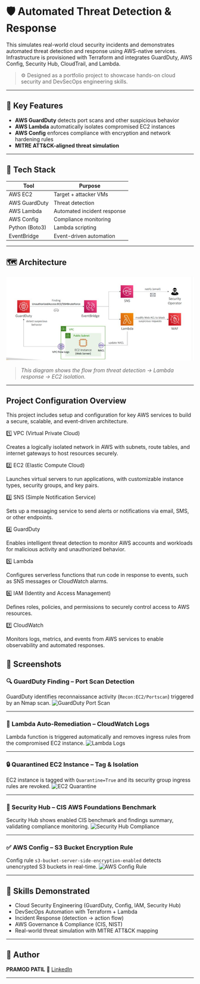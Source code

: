 # 🛡️ Automated Threat Detection & Response 

This simulates real-world cloud security incidents and demonstrates automated threat detection and response using AWS-native services. Infrastructure is provisioned with Terraform and integrates GuardDuty, AWS Config, Security Hub, CloudTrail, and Lambda.

> ⚙️ Designed as a portfolio project to showcase hands-on cloud security and DevSecOps engineering skills.

---

## 🚀 Key Features

- **AWS GuardDuty** detects port scans and other suspicious behavior
- **AWS Lambda** automatically isolates compromised EC2 instances
- **AWS Config** enforces compliance with encryption and network hardening rules
- **MITRE ATT&CK-aligned threat simulation**

---

## 🧰 Tech Stack

| Tool            | Purpose                         |
|-----------------|----------------------------------|      
| AWS EC2         | Target + attacker VMs            |
| AWS GuardDuty   | Threat detection                 |
| AWS Lambda      | Automated incident response      |
| AWS Config      | Compliance monitoring            |
| Python (Boto3)  | Lambda scripting                 |
| EventBridge     | Event-driven automation          |

---

## 🗺️ Architecture

![Architecture Diagram](images/architecture.png)

> *This diagram shows the flow from threat detection → Lambda response → EC2 isolation.*

---
## Project Configuration Overview
This project includes setup and configuration for key AWS services to build a secure, scalable, and event-driven architecture.

1️⃣ VPC (Virtual Private Cloud)

Creates a logically isolated network in AWS with subnets, route tables, and internet gateways to host resources securely.

2️⃣ EC2 (Elastic Compute Cloud)

Launches virtual servers to run applications, with customizable instance types, security groups, and key pairs.

3️⃣ SNS (Simple Notification Service)

Sets up a messaging service to send alerts or notifications via email, SMS, or other endpoints.

4️⃣ GuardDuty

Enables intelligent threat detection to monitor AWS accounts and workloads for malicious activity and unauthorized behavior.

5️⃣ Lambda

Configures serverless functions that run code in response to events, such as SNS messages or CloudWatch alarms.

6️⃣ IAM (Identity and Access Management)

Defines roles, policies, and permissions to securely control access to AWS resources.

7️⃣ CloudWatch

Monitors logs, metrics, and events from AWS services to enable observability and automated responses.

## 📸 Screenshots

### 🔍 GuardDuty Finding – Port Scan Detection
GuardDuty identifies reconnaissance activity (`Recon:EC2/Portscan`) triggered by an Nmap scan.
![GuardDuty Port Scan]([images/GuardDuty_Finding.jpeg](https://github.com/rushikeshkadam8945/Threat-detection-and-response/blob/main/images/GuardDuty%20Finding.jpeg))

---

### 🚨 Lambda Auto-Remediation – CloudWatch Logs
Lambda function is triggered automatically and removes ingress rules from the compromised EC2 instance.
![Lambda Logs](images/lambda_logs.png)

---

### 🔒 Quarantined EC2 Instance – Tag & Isolation
EC2 instance is tagged with `Quarantine=True` and its security group ingress rules are revoked.
![EC2 Quarantine](images/ec2_quarantine.png)

---

### 🧩 Security Hub – CIS AWS Foundations Benchmark
Security Hub shows enabled CIS benchmark and findings summary, validating compliance monitoring.
![Security Hub Compliance](images/security_hub_summary.png)

---

### ✅ AWS Config – S3 Bucket Encryption Rule
Config rule `s3-bucket-server-side-encryption-enabled` detects unencrypted S3 buckets in real-time.
![AWS Config Rule](images/aws_config_encryption_rule.png)

---

## 🎯 Skills Demonstrated

* Cloud Security Engineering (GuardDuty, Config, IAM, Security Hub)
* DevSecOps Automation with Terraform + Lambda
* Incident Response (detection → action flow)
* AWS Governance & Compliance (CIS, NIST)
* Real-world threat simulation with MITRE ATT\&CK mapping

---

## 👋 Author

**PRAMOD PATIL**
🔗 [LinkedIn](https://www.linkedin.com/in/pramod-patil742000/)

---
